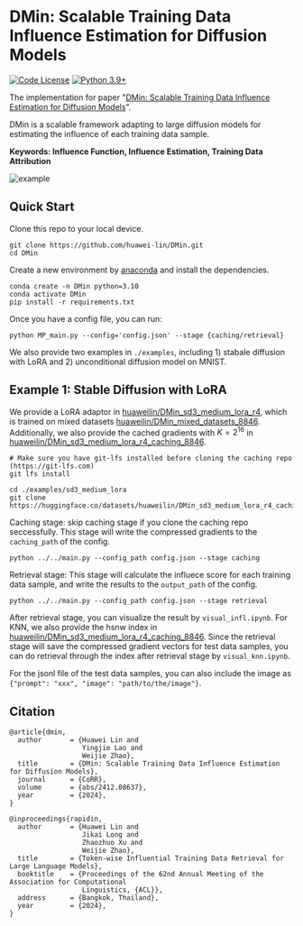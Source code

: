# DMin: Scalable Training Data Influence Estimation for Diffusion Models

[![Code License](https://img.shields.io/badge/Code%20License-Apache_2.0-green.svg)](https://github.com/huawei-lin/LLMsEasyFinetune/blob/master/LICENSE)
[![Python 3.9+](https://img.shields.io/badge/python-3.9+-blue.svg)](https://www.python.org/downloads/release/python-390/)

The implementation for paper "[DMin: Scalable Training Data Influence Estimation for Diffusion Models](https://arxiv.org/abs/2412.08637)".

DMin is a scalable framework adapting to large diffusion models for estimating the influence of each training data sample. 

**Keywords: Influence Function, Influence Estimation, Training Data Attribution**

![example](assets/examples.jpg)

## Quick Start
Clone this repo to your local device.
```
git clone https://github.com/huawei-lin/DMin.git
cd DMin
```

Create a new environment by [anaconda](https://www.anaconda.com/download) and install the dependencies.
```
conda create -n DMin python=3.10
conda activate DMin
pip install -r requirements.txt
```

Once you have a config file, you can run:
```
python MP_main.py --config='config.json' --stage {caching/retrieval}
```

We also provide two examples in `./examples`, including 1) stabale diffusion with LoRA and 2) unconditional diffusion model on MNIST.

## Example 1: Stable Diffusion with LoRA

We provide a LoRA adaptor in [huaweilin/DMin_sd3_medium_lora_r4](https://huggingface.co/huaweilin/DMin_sd3_medium_lora_r4), which is trained on mixed datasets [huaweilin/DMin_mixed_datasets_8846](https://huggingface.co/datasets/huaweilin/DMin_mixed_datasets_8846). Additionally, we also provide the cached gradients with $K=2^{16}$ in [huaweilin/DMin_sd3_medium_lora_r4_caching_8846](https://huggingface.co/datasets/huaweilin/DMin_sd3_medium_lora_r4_caching_8846).

```
# Make sure you have git-lfs installed before cloning the caching repo (https://git-lfs.com)
git lfs install

cd ./examples/sd3_medium_lora
git clone https://huggingface.co/datasets/huaweilin/DMin_sd3_medium_lora_r4_caching_8846
```

Caching stage: skip caching stage if you clone the caching repo seccessfully. This stage will write the compressed gradients to the `caching_path` of the config.
```
python ../../main.py --config_path config.json --stage caching
```

Retrieval stage: This stage will calculate the influece score for each training data sample, and write the results to the `output_path` of the config.
```
python ../../main.py --config_path config.json --stage retrieval
```

After retrieval stage, you can visualize the result by `visual_infl.ipynb`. For KNN, we also provide the hsnw index in [huaweilin/DMin_sd3_medium_lora_r4_caching_8846](https://huggingface.co/datasets/huaweilin/DMin_sd3_medium_lora_r4_caching_8846). Since the retrieval stage will save the compressed gradient vectors for test data samples, you can do retrieval through the index after retrieval stage by `visual_knn.ipynb`.

For the jsonl file of the test data samples, you can also include the image as `{"prompt": "xxx", "image": "path/to/the/image"}`.



## Citation

```
@article{dmin,
  author       = {Huawei Lin and
                  Yingjie Lao and
                  Weijie Zhao},
  title        = {DMin: Scalable Training Data Influence Estimation for Diffusion Models},
  journal      = {CoRR},
  volume       = {abs/2412.08637},
  year         = {2024},
}

@inproceedings{rapidin,
  author       = {Huawei Lin and
                  Jikai Long and
                  Zhaozhuo Xu and
                  Weijie Zhao},
  title        = {Token-wise Influential Training Data Retrieval for Large Language Models},
  booktitle    = {Proceedings of the 62nd Annual Meeting of the Association for Computational
                  Linguistics, {ACL}},
  address      = {Bangkok, Thailand},
  year         = {2024},
}
```
